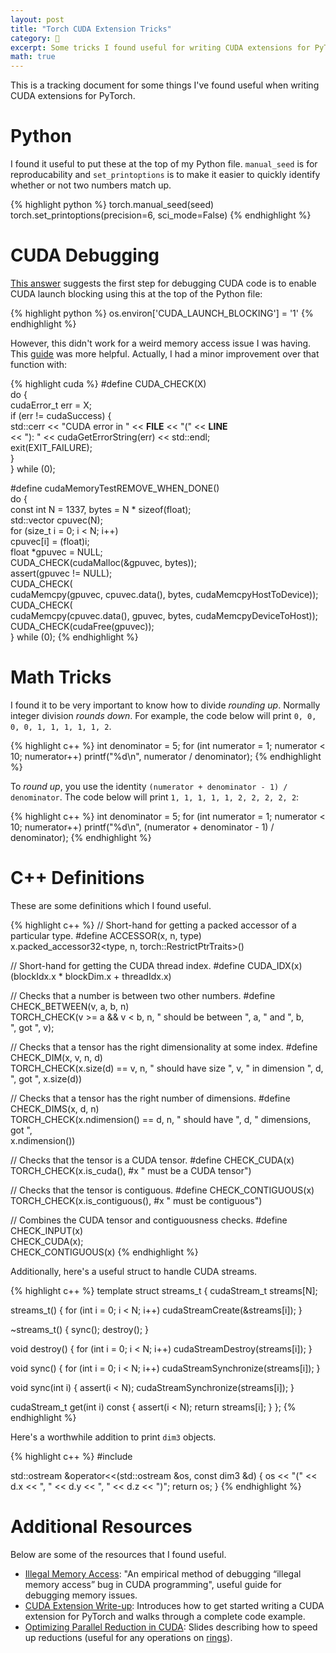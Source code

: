 ```yaml
---
layout: post
title: "Torch CUDA Extension Tricks"
category: 🔬
excerpt: Some tricks I found useful for writing CUDA extensions for PyTorch.
math: true
---
```


This is a tracking document for some things I've found useful when writing CUDA extensions for PyTorch.

# Python

I found it useful to put these at the top of my Python file. `manual_seed` is for reproducability and `set_printoptions` is to make it easier to quickly identify whether or not two numbers match up.

{% highlight python %}
torch.manual_seed(seed)
torch.set_printoptions(precision=6, sci_mode=False)
{% endhighlight %}

# CUDA Debugging

[This answer](https://discuss.pytorch.org/t/whats-the-meaning-of-this-error-how-can-i-debug-when-i-use-gpu/8052/3) suggests the first step for debugging CUDA code is to enable CUDA launch blocking using this at the top of the Python file:

{% highlight python %}
os.environ['CUDA_LAUNCH_BLOCKING'] = '1'
{% endhighlight %}

However, this didn't work for a weird memory access issue I was having. This [guide](https://nanxiao.me/en/an-empirical-method-of-debugging-illegal-memory-access-bug-in-cuda-programming/) was more helpful. Actually, I had a minor improvement over that function with:

{% highlight cuda %}
#define CUDA_CHECK(X)                                                          \
  do {                                                                         \
    cudaError_t err = X;                                                       \
    if (err != cudaSuccess) {                                                  \
      std::cerr << "CUDA error in " << __FILE__ << "(" << __LINE__             \
                << "): " << cudaGetErrorString(err) << std::endl;              \
      exit(EXIT_FAILURE);                                                      \
    }                                                                          \
  } while (0);

#define cudaMemoryTestREMOVE_WHEN_DONE()                                       \
  do {                                                                         \
    const int N = 1337, bytes = N * sizeof(float);                             \
    std::vector<float> cpuvec(N);                                              \
    for (size_t i = 0; i < N; i++)                                             \
      cpuvec[i] = (float)i;                                                    \
    float *gpuvec = NULL;                                                      \
    CUDA_CHECK(cudaMalloc(&gpuvec, bytes));                                    \
    assert(gpuvec != NULL);                                                    \
    CUDA_CHECK(                                                                \
        cudaMemcpy(gpuvec, cpuvec.data(), bytes, cudaMemcpyHostToDevice));     \
    CUDA_CHECK(                                                                \
        cudaMemcpy(cpuvec.data(), gpuvec, bytes, cudaMemcpyDeviceToHost));     \
    CUDA_CHECK(cudaFree(gpuvec));                                              \
  } while (0);
{% endhighlight %}

# Math Tricks

I found it to be very important to know how to divide *rounding up*. Normally integer division *rounds down*. For example, the code below will print `0, 0, 0, 0, 1, 1, 1, 1, 1, 2`.

{% highlight c++ %}
int denominator = 5;
for (int numerator = 1; numerator < 10; numerator++)
  printf("%d\n", numerator / denominator);
{% endhighlight %}

To *round up*, you use the identity `(numerator + denominator - 1) / denominator`. The code below will print `1, 1, 1, 1, 1, 2, 2, 2, 2, 2`:

{% highlight c++ %}
int denominator = 5;
for (int numerator = 1; numerator < 10; numerator++)
  printf("%d\n", (numerator + denominator - 1) / denominator);
{% endhighlight %}

# C++ Definitions

These are some definitions which I found useful.

{% highlight c++ %}
// Short-hand for getting a packed accessor of a particular type.
#define ACCESSOR(x, n, type)                                                   \
  x.packed_accessor32<type, n, torch::RestrictPtrTraits>()

// Short-hand for getting the CUDA thread index.
#define CUDA_IDX(x) (blockIdx.x * blockDim.x + threadIdx.x)

// Checks that a number is between two other numbers.
#define CHECK_BETWEEN(v, a, b, n)                                              \
  TORCH_CHECK(v >= a && v < b, n, " should be between ", a, " and ", b,        \
              ", got ", v);

// Checks that a tensor has the right dimensionality at some index.
#define CHECK_DIM(x, v, n, d)                                                  \
  TORCH_CHECK(x.size(d) == v, n, " should have size ", v, " in dimension ", d, \
              ", got ", x.size(d))

// Checks that a tensor has the right number of dimensions.
#define CHECK_DIMS(x, d, n)                                                    \
  TORCH_CHECK(x.ndimension() == d, n, " should have ", d, " dimensions, got ", \
              x.ndimension())

// Checks that the tensor is a CUDA tensor.
#define CHECK_CUDA(x) TORCH_CHECK(x.is_cuda(), #x " must be a CUDA tensor")

// Checks that the tensor is contiguous.
#define CHECK_CONTIGUOUS(x)                                                    \
  TORCH_CHECK(x.is_contiguous(), #x " must be contiguous")

// Combines the CUDA tensor and contiguousness checks.
#define CHECK_INPUT(x)                                                         \
  CHECK_CUDA(x);                                                               \
  CHECK_CONTIGUOUS(x)
{% endhighlight %}

Additionally, here's a useful struct to handle CUDA streams.

{% highlight c++ %}
template <int N> struct streams_t {
  cudaStream_t streams[N];

  streams_t() {
    for (int i = 0; i < N; i++)
      cudaStreamCreate(&streams[i]);
  }

  ~streams_t() {
    sync();
    destroy();
  }

  void destroy() {
    for (int i = 0; i < N; i++)
      cudaStreamDestroy(streams[i]);
  }

  void sync() {
    for (int i = 0; i < N; i++)
      cudaStreamSynchronize(streams[i]);
  }

  void sync(int i) {
    assert(i < N);
    cudaStreamSynchronize(streams[i]);
  }

  cudaStream_t get(int i) const {
    assert(i < N);
    return streams[i];
  }
};
{% endhighlight %}

Here's a worthwhile addition to print `dim3` objects.

{% highlight c++ %}
#include <iostream>

std::ostream &operator<<(std::ostream &os, const dim3 &d) {
  os << "(" << d.x << ", " << d.y << ", " << d.z << ")";
  return os;
}
{% endhighlight %}

# Additional Resources

Below are some of the resources that I found useful.

- [Illegal Memory Access][illegal-memory-access]: "An empirical method of debugging “illegal memory access” bug in CUDA programming", useful guide for debugging memory issues.
- [CUDA Extension Write-up][cuda-extension-writeup]: Introduces how to get started writing a CUDA extension for PyTorch and walks through a complete code example.
- [Optimizing Parallel Reduction in CUDA][parallel-reduction-slides]: Slides describing how to speed up reductions (useful for any operations on [rings][rings-wiki]).

[cuda-extension-writeup]: https://pytorch.org/tutorials/advanced/cpp_extension.html
[parallel-reduction-slides]: https://developer.download.nvidia.com/assets/cuda/files/reduction.pdf
[rings-wiki]: https://en.wikipedia.org/wiki/Ring_(mathematics)
[illegal-memory-access]: https://nanxiao.me/en/an-empirical-method-of-debugging-illegal-memory-access-bug-in-cuda-programming/
